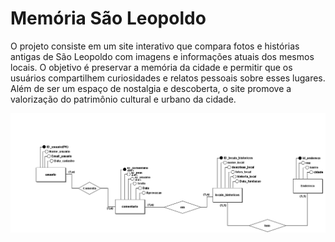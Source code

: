 <h1>Memória São Leopoldo</h1>

<p>O projeto consiste em um site interativo que compara fotos e histórias antigas de São Leopoldo com imagens e informações atuais dos mesmos locais. O objetivo é preservar a memória da cidade e permitir que os usuários compartilhem curiosidades e relatos pessoais sobre esses lugares. Além de ser um espaço de nostalgia e descoberta, o site promove a valorização do patrimônio cultural e urbano da cidade.</p>

<img src="Conceitual_1.png">

